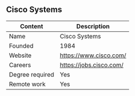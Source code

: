 ## Cisco Systems

| Content         | Description                             |
| --------------- | ----------------------------------------|
| Name            | Cisco Systems   			            |
| Founded         | 1984                                    |
| Website         | https://www.cisco.com/                  |
| Careers         | https://jobs.cisco.com/                 |
| Degree required | Yes                                     |
| Remote work     | Yes                                     |
